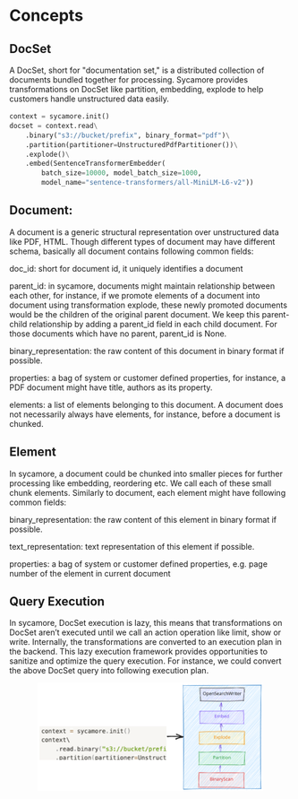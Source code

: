 # Concepts

## DocSet

A DocSet, short for "documentation set," is a distributed collection of documents bundled together for processing. Sycamore provides transformations on DocSet like partition, embedding, explode to help customers handle unstructured data easily.

```python
context = sycamore.init()
docset = context.read\
    .binary("s3://bucket/prefix", binary_format="pdf")\
    .partition(partitioner=UnstructuredPdfPartitioner())\
    .explode()\
    .embed(SentenceTransformerEmbedder(
        batch_size=10000, model_batch_size=1000,
        model_name="sentence-transformers/all-MiniLM-L6-v2"))
```

## Document:

A document is a generic structural representation over unstructured data like PDF, HTML. Though different types of document may have different schema, basically all document contains following common fields:

doc_id: short for document id, it uniquely identifies a document

parent_id: in sycamore, documents might maintain relationship between each other, for instance, if we promote elements of a document into document using transformation explode, these newly promoted documents would be the children of the original parent document. We keep this parent-child relationship by adding a parent_id field in each child document. For those documents which have no parent, parent_id is None.

binary_representation: the raw content of this document in binary format if possible.

properties: a bag of system or customer defined properties, for instance, a PDF document might have title, authors as its property.

elements: a list of elements belonging to this document. A document does not necessarily always have elements, for instance, before a document is chunked.

## Element

In sycamore, a document could be chunked into smaller pieces for further processing like embedding, reordering etc. We call each of these small chunk elements. Similarly to document, each element might have following common fields:

binary_representation: the raw content of this element in binary format if possible.

text_representation: text representation of this element if possible.

properties: a bag of system or customer defined properties, e.g. page number of the element in current document

## Query Execution

In sycamore, DocSet execution is lazy, this means that transformations on DocSet aren’t executed until we call an action operation like limit, show or write. Internally, the transformations are converted to an execution plan in the backend. This lazy execution framework provides opportunities to sanitize and optimize the query execution. For instance, we could convert the above DocSet query into following execution plan.

<p align="center">
<img src="../images/query_execution.svg" width="80%" height="80%" align="center">
</p>